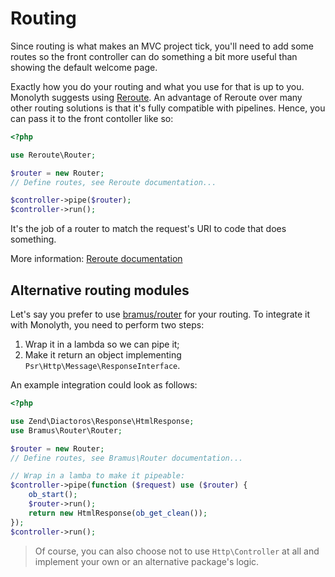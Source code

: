 # Routing
Since routing is what makes an MVC project tick, you'll need to add some routes
so the front controller can do something a bit more useful than showing the
default welcome page.

Exactly how you do your routing and what you use for that is up to you. Monolyth
suggests using [Reroute](http://reroute.monomelodies.nl). An advantage of
Reroute over many other routing solutions is that it's fully compatible with
pipelines. Hence, you can pass it to the front contoller like so:

```php
<?php

use Reroute\Router;

$router = new Router;
// Define routes, see Reroute documentation...

$controller->pipe($router);
$controller->run();
```

It's the job of a router to match the request's URI to code that does something.

More information: [Reroute documentation](http://reroute.monomelodies.nl)

## Alternative routing modules
Let's say you prefer to use [bramus/router](https://packagist.org/packages/bramus/router)
for your routing. To integrate it with Monolyth, you need to perform two steps:

1. Wrap it in a lambda so we can pipe it;
2. Make it return an object implementing `Psr\Http\Message\ResponseInterface`.

An example integration could look as follows:

```php
<?php

use Zend\Diactoros\Response\HtmlResponse;
use Bramus\Router\Router;

$router = new Router;
// Define routes, see Bramus\Router documentation...

// Wrap in a lamba to make it pipeable:
$controller->pipe(function ($request) use ($router) {
    ob_start();
    $router->run();
    return new HtmlResponse(ob_get_clean());
});
$controller->run();
```

> Of course, you can also choose not to use `Http\Controller` at all and
> implement your own or an alternative package's logic.

